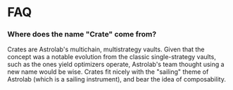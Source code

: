 # FAQ

### Where does the name "Crate" come from?

Crates are Astrolab's multichain, multistrategy vaults. Given that the concept was a notable evolution from the classic single-strategy vaults, such as the ones yield optimizers operate, Astrolab's team thought using a new name would be wise. Crates fit nicely with the "sailing" theme of Astrolab (which is a sailing instrument), and bear the idea of composability.

